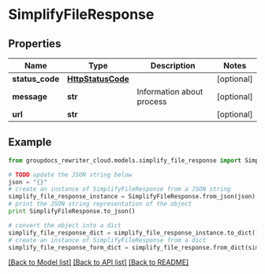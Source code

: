 # SimplifyFileResponse


## Properties
Name | Type | Description | Notes
------------ | ------------- | ------------- | -------------
**status_code** | [**HttpStatusCode**](HttpStatusCode.md) |  | [optional] 
**message** | **str** | Information about process | [optional] 
**url** | **str** |  | [optional] 

## Example

```python
from groupdocs_rewriter_cloud.models.simplify_file_response import SimplifyFileResponse

# TODO update the JSON string below
json = "{}"
# create an instance of SimplifyFileResponse from a JSON string
simplify_file_response_instance = SimplifyFileResponse.from_json(json)
# print the JSON string representation of the object
print SimplifyFileResponse.to_json()

# convert the object into a dict
simplify_file_response_dict = simplify_file_response_instance.to_dict()
# create an instance of SimplifyFileResponse from a dict
simplify_file_response_form_dict = simplify_file_response.from_dict(simplify_file_response_dict)
```
[[Back to Model list]](../README.md#documentation-for-models) [[Back to API list]](../README.md#documentation-for-api-endpoints) [[Back to README]](../README.md)


